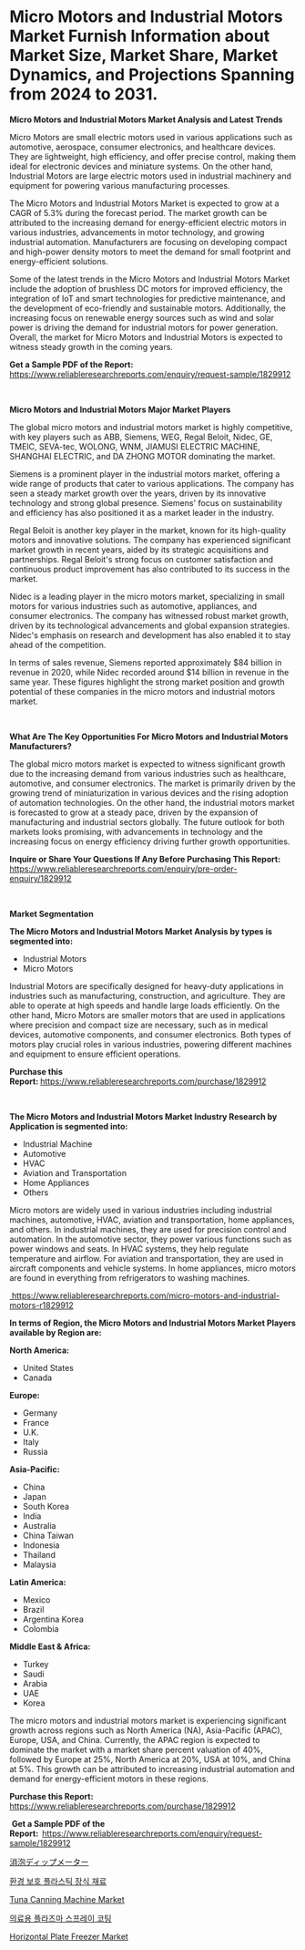 <p><h1>Micro Motors and Industrial Motors Market Furnish Information about Market Size, Market Share, Market Dynamics, and Projections Spanning from 2024 to 2031.</h1></p><p><strong>Micro Motors and Industrial Motors Market Analysis and Latest Trends</strong></p>
<p><p>Micro Motors are small electric motors used in various applications such as automotive, aerospace, consumer electronics, and healthcare devices. They are lightweight, high efficiency, and offer precise control, making them ideal for electronic devices and miniature systems. On the other hand, Industrial Motors are large electric motors used in industrial machinery and equipment for powering various manufacturing processes.</p><p>The Micro Motors and Industrial Motors Market is expected to grow at a CAGR of 5.3% during the forecast period. The market growth can be attributed to the increasing demand for energy-efficient electric motors in various industries, advancements in motor technology, and growing industrial automation. Manufacturers are focusing on developing compact and high-power density motors to meet the demand for small footprint and energy-efficient solutions.</p><p>Some of the latest trends in the Micro Motors and Industrial Motors Market include the adoption of brushless DC motors for improved efficiency, the integration of IoT and smart technologies for predictive maintenance, and the development of eco-friendly and sustainable motors. Additionally, the increasing focus on renewable energy sources such as wind and solar power is driving the demand for industrial motors for power generation. Overall, the market for Micro Motors and Industrial Motors is expected to witness steady growth in the coming years.</p></p>
<p><strong>Get a Sample PDF of the Report:&nbsp;</strong> <a href="https://www.reliableresearchreports.com/enquiry/request-sample/1829912">https://www.reliableresearchreports.com/enquiry/request-sample/1829912</a></p>
<p>&nbsp;</p>
<p><strong>Micro Motors and Industrial Motors Major Market Players</strong></p>
<p><p>The global micro motors and industrial motors market is highly competitive, with key players such as ABB, Siemens, WEG, Regal Beloit, Nidec, GE, TMEIC, SEVA-tec, WOLONG, WNM, JIAMUSI ELECTRIC MACHINE, SHANGHAI ELECTRIC, and DA ZHONG MOTOR dominating the market.</p><p>Siemens is a prominent player in the industrial motors market, offering a wide range of products that cater to various applications. The company has seen a steady market growth over the years, driven by its innovative technology and strong global presence. Siemens' focus on sustainability and efficiency has also positioned it as a market leader in the industry.</p><p>Regal Beloit is another key player in the market, known for its high-quality motors and innovative solutions. The company has experienced significant market growth in recent years, aided by its strategic acquisitions and partnerships. Regal Beloit's strong focus on customer satisfaction and continuous product improvement has also contributed to its success in the market.</p><p>Nidec is a leading player in the micro motors market, specializing in small motors for various industries such as automotive, appliances, and consumer electronics. The company has witnessed robust market growth, driven by its technological advancements and global expansion strategies. Nidec's emphasis on research and development has also enabled it to stay ahead of the competition.</p><p>In terms of sales revenue, Siemens reported approximately $84 billion in revenue in 2020, while Nidec recorded around $14 billion in revenue in the same year. These figures highlight the strong market position and growth potential of these companies in the micro motors and industrial motors market.</p></p>
<p>&nbsp;</p>
<p><strong>What Are The Key Opportunities For Micro Motors and Industrial Motors Manufacturers?</strong></p>
<p><p>The global micro motors market is expected to witness significant growth due to the increasing demand from various industries such as healthcare, automotive, and consumer electronics. The market is primarily driven by the growing trend of miniaturization in various devices and the rising adoption of automation technologies. On the other hand, the industrial motors market is forecasted to grow at a steady pace, driven by the expansion of manufacturing and industrial sectors globally. The future outlook for both markets looks promising, with advancements in technology and the increasing focus on energy efficiency driving further growth opportunities.</p></p>
<p><strong>Inquire or Share Your Questions If Any Before Purchasing This Report:</strong> <a href="https://www.reliableresearchreports.com/enquiry/pre-order-enquiry/1829912">https://www.reliableresearchreports.com/enquiry/pre-order-enquiry/1829912</a></p>
<p>&nbsp;</p>
<p><strong>Market Segmentation</strong></p>
<p><strong>The Micro Motors and Industrial Motors Market Analysis by types is segmented into:</strong></p>
<p><ul><li>Industrial Motors</li><li>Micro Motors</li></ul></p>
<p><p>Industrial Motors are specifically designed for heavy-duty applications in industries such as manufacturing, construction, and agriculture. They are able to operate at high speeds and handle large loads efficiently. On the other hand, Micro Motors are smaller motors that are used in applications where precision and compact size are necessary, such as in medical devices, automotive components, and consumer electronics. Both types of motors play crucial roles in various industries, powering different machines and equipment to ensure efficient operations.</p></p>
<p><strong>Purchase this Report:&nbsp;</strong><a href="https://www.reliableresearchreports.com/purchase/1829912">https://www.reliableresearchreports.com/purchase/1829912</a></p>
<p>&nbsp;</p>
<p><strong>The Micro Motors and Industrial Motors Market Industry Research by Application is segmented into:</strong></p>
<p><ul><li>Industrial Machine</li><li>Automotive</li><li>HVAC</li><li>Aviation and Transportation</li><li>Home Appliances</li><li>Others</li></ul></p>
<p><p>Micro motors are widely used in various industries including industrial machines, automotive, HVAC, aviation and transportation, home appliances, and others. In industrial machines, they are used for precision control and automation. In the automotive sector, they power various functions such as power windows and seats. In HVAC systems, they help regulate temperature and airflow. For aviation and transportation, they are used in aircraft components and vehicle systems. In home appliances, micro motors are found in everything from refrigerators to washing machines.</p></p>
<p><a href="https://www.reliableresearchreports.com/micro-motors-and-industrial-motors-r1829912">&nbsp;https://www.reliableresearchreports.com/micro-motors-and-industrial-motors-r1829912</a></p>
<p><strong>In terms of Region, the Micro Motors and Industrial Motors Market Players available by Region are:</strong></p>
<p>
    <p> <strong> North America: </strong>
        <ul>
            <li>United States</li>
            <li>Canada</li>
        </ul>
        </p> 
    <p> <strong> Europe: </strong>
        <ul>
            <li>Germany</li>
            <li>France</li>
            <li>U.K.</li>
            <li>Italy</li>
            <li>Russia</li>
        </ul>
        </p> 
    <p> <strong> Asia-Pacific: </strong>
        <ul>
            <li>China</li>
            <li>Japan</li>
            <li>South Korea</li>
            <li>India</li>
            <li>Australia</li>
            <li>China Taiwan</li>
            <li>Indonesia</li>
            <li>Thailand</li>
            <li>Malaysia</li>
        </ul>
        </p> 
    <p> <strong> Latin America: </strong>
        <ul>
            <li>Mexico</li>
            <li>Brazil</li>
            <li>Argentina Korea</li>
            <li>Colombia</li>
        </ul>
        </p> 
    <p> <strong> Middle East & Africa: </strong>
        <ul>
            <li>Turkey</li>
            <li>Saudi</li>
            <li>Arabia</li>
            <li>UAE</li>
            <li>Korea</li>
        </ul>
    </p>
    </p>
<p><p>The micro motors and industrial motors market is experiencing significant growth across regions such as North America (NA), Asia-Pacific (APAC), Europe, USA, and China. Currently, the APAC region is expected to dominate the market with a market share percent valuation of 40%, followed by Europe at 25%, North America at 20%, USA at 10%, and China at 5%. This growth can be attributed to increasing industrial automation and demand for energy-efficient motors in these regions.</p></p>
<p><strong>Purchase this Report: </strong><a href="https://www.reliableresearchreports.com/purchase/1829912">https://www.reliableresearchreports.com/purchase/1829912</a></p>
<p>&nbsp;<strong>Get a Sample PDF of the Report:&nbsp;&nbsp;</strong><a href="https://www.reliableresearchreports.com/enquiry/request-sample/1829912">https://www.reliableresearchreports.com/enquiry/request-sample/1829912</a></p>
<p><strong></strong></p>
<p><p><a href="https://github.com/LizaHeller2023/Market-Research-Report-List-1/blob/main/5489710163519.md">消泡ディップメーター</a></p><p><a href="https://github.com/LoganRew1964/Market-Research-Report-List-1/blob/main/5257273176018.md">환경 보호 플라스틱 장식 재료</a></p><p><a href="https://github.com/Angelnienowdseej3e45z3p8c/Market-Research-Report-List-3/blob/main/tuna-canning-machine-market.md">Tuna Canning Machine Market</a></p><p><a href="https://github.com/akzkkws047661437/Market-Research-Report-List-2/blob/main/3507120176019.md">의료용 플라즈마 스프레이 코팅</a></p><p><a href="https://github.com/brentleyjimmiealvaradoz4l1rea/Market-Research-Report-List-3/blob/main/horizontal-plate-freezer-market.md">Horizontal Plate Freezer Market</a></p></p>